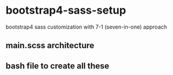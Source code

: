 # bootstrap4-sass-setup
bootstrap4 sass customization with 7-1 (seven-in-one) approach

## main.scss architecture

## bash file to create all these
